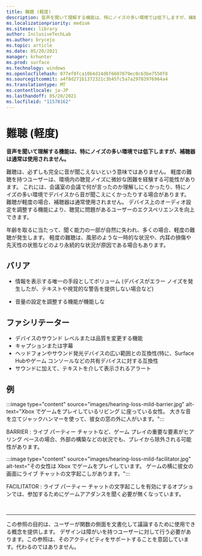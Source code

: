 ```yaml
---
title: 難聴 (軽度)
description: 音声を聞いて理解する機能は、特にノイズの多い環境では低下しますが、補聴器は一般的には使用されません。
ms.localizationpriority: medium
ms.sitesec: library
author: InclusiveTechLab
ms.author: brycejo
ms.topic: article
ms.date: 05/20/2021
manager: krhunter
ms.prod: surface
ms.technology: windows
ms.openlocfilehash: 077ef8fca10b4d14d6f6607879ec0c63be7550f8
ms.sourcegitcommit: a4f8d271b1372321c3b45fc5a7a29703976964a4
ms.translationtype: MT
ms.contentlocale: ja-JP
ms.lasthandoff: 05/20/2021
ms.locfileid: "11578162"
---
```

# <a name="hearing-loss-mild"></a>難聴 (軽度)

**音声を聞いて理解する機能は、特にノイズの多い環境では低下しますが、補聴器は通常は使用されません。**

難聴は、必ずしも完全に音が聞こえないという意味ではありません。 軽度の難聴を持つユーザーは、環境内の聴覚ノイズに微妙な困難を経験する可能性があります。 これには、会議室の会議で何が言ったのか理解しにくかったり、特にノイズの多い環境でデバイスから音が聞こえにくかったりする場合があります。 難聴が軽度の場合、補聴器は通常使用されません。 デバイス上のオーディオ設定を調整する機能により、聴覚に問題があるユーザーのエクスペリエンスを向上できます。

年齢を取るに当たって、聞く能力の一部が自然に失われ、多くの場合、軽度の難聴が発生します。 軽度の難聴は、風邪のような一時的な状況や、内耳の損傷や先天性の状態などのより永続的な状況が原因である場合もあります。

## <a name="barriers"></a>バリア

* 情報を表示する唯一の手段としてボリューム (デバイスがエラー ノイズを発生したが、テキストや視覚的な警告を提供しない場合など)

* 音量の設定を調整する機能が機能しな

## <a name="facilitators"></a>ファシリテーター

* デバイスのサウンド レベルまたは品質を変更する機能
* キャプションまたは字幕 
* ヘッドフォンやサウンド発光デバイスの広い範囲との互換性(特に、Surface Hubやゲーム コンソールなどの共有デバイスに対する互換性
* サウンドに加えて、テキストを介して表示されるアラート


## <a name="examples"></a>例

:::image type="content" source="images/hearing-loss-mild-barrier.jpg" alt-text="Xbox でゲームをプレイしているリビング に座っている女性。 大きな音を立てジャックハンマーを使って、彼女の窓の外に人がいます。":::

BARRIER : ライブ パーティー チャットなど、ゲーム プレイの重要な要素がヒアリング ベースの場合、外部の構築などの状況でも、プレイから除外される可能性があります。

:::image type="content" source="images/hearing-loss-mild-facilitator.jpg" alt-text="その女性は Xbox でゲームをプレイしています。 ゲームの横に彼女の画面にライブ チャットの文字起こしがあります。":::

FACILITATOR : ライブ パーティー チャットの文字起こしを有効にするオプションでは、参加するためにゲームアアダンスを聞く必要が無くなっています。 


&nbsp;

[comment]: # (フッター ステートメント)
___
この参照の目的は、ユーザーが関数の側面を文書化して議論するために使用できる概念を提供します。 デザインは障がいを持つユーザーに対して行う必要があります。この参照は、そのアクティビティをサポートすることを意図しています。代わるのではありません。 